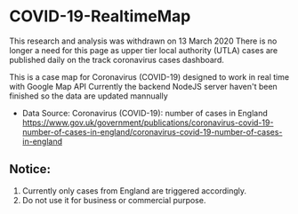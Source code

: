 # COVID-19-RealtimeMap

This research and analysis was withdrawn on 13 March 2020
There is no longer a need for this page as upper tier local authority (UTLA) cases are published daily on the track coronavirus cases dashboard.

This is a case map for Coronavirus (COVID-19) designed to work in real time with Google Map API
Currently the backend NodeJS server haven't been finished so the data are updated mannually

- Data Source: Coronavirus (COVID-19): number of cases in England https://www.gov.uk/government/publications/coronavirus-covid-19-number-of-cases-in-england/coronavirus-covid-19-number-of-cases-in-england

## Notice:
1. Currently only cases from England are triggered accordingly.
2. Do not use it for business or commercial purpose.
